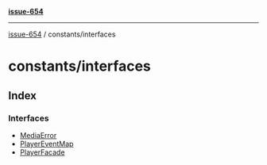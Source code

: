 [**issue-654**](README.md)

***

[issue-654](README.md) / constants/interfaces

# constants/interfaces

## Index

### Interfaces

- [MediaError](constants-interfaces-Interface-MediaError.md)
- [PlayerEventMap](constants-interfaces-Interface-PlayerEventMap.md)
- [PlayerFacade](constants-interfaces-Interface-PlayerFacade.md)
